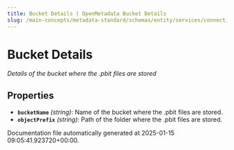 ```yaml
---
title: Bucket Details | OpenMetadata Bucket Details
slug: /main-concepts/metadata-standard/schemas/entity/services/connections/dashboard/powerbi/bucketdetails
---
```


# Bucket Details

*Details of the bucket where the .pbit files are stored*

## Properties

- **`bucketName`** *(string)*: Name of the bucket where the .pbit files are stored.
- **`objectPrefix`** *(string)*: Path of the folder where the .pbit files are stored.


Documentation file automatically generated at 2025-01-15 09:05:41.923720+00:00.

